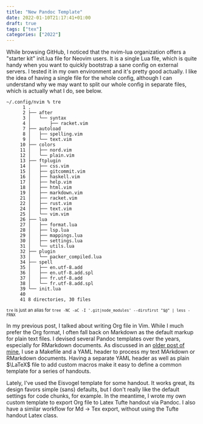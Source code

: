 ```yaml
---
title: "New Pandoc Template"
date: 2022-01-10T21:17:41+01:00
draft: true
tags: ["tex"]
categories: ["2022"]
---
```


While browsing GitHub, I noticed that the nvim-lua organization offers a "starter kit" init.lua file for Neovim users. It is a single Lua file, which is quite handy when you want to quickly bootstrap a sane config on external servers. I tested it in my own environment and it's pretty good actually. I like the idea of having a single file for the whole config, although I can understand why we may want to split our whole config in separate files, which is actually what I do, see below.

```shell
~/.config/nvim % tre
      1 .
      2 ├── after
      3 │   └── syntax
      4 │       ├── racket.vim
      7 ├── autoload
      8 │   ├── spelling.vim
      9 │   └── text.vim
     10 ├── colors
     11 │   ├── nord.vim
     12 │   └── plain.vim
     13 ├── ftplugin
     14 │   ├── css.vim
     15 │   ├── gitcommit.vim
     16 │   ├── haskell.vim
     17 │   ├── help.vim
     18 │   ├── html.vim
     19 │   ├── markdown.vim
     21 │   ├── racket.vim
     22 │   ├── rust.vim
     24 │   ├── text.vim
     25 │   └── vim.vim
     26 ├── lua
     27 │   ├── format.lua
     28 │   ├── lsp.lua
     29 │   ├── mappings.lua
     30 │   ├── settings.lua
     31 │   └── utils.lua
     32 ├── plugin
     33 │   └── packer_compiled.lua
     34 ├── spell
     35 │   ├── en.utf-8.add
     36 │   ├── en.utf-8.add.spl
     37 │   ├── fr.utf-8.add
     38 │   └── fr.utf-8.add.spl
     39 └── init.lua
     40
     41 8 directories, 30 files
```
<small>`tre` is just an alias for `tree -NC -aC -I '.git|node_modules' --dirsfirst "$@" | less -FRNX`</small>

In my previous post, I talked about writing Org file in Vim. While I much prefer the Org format, I often fall back on Markdown as the default markup for plain text files. I devised several Pandoc templates over the years, especially for RMarkdown documents. As discussed in an [older post of mine](/post/latex-beamer-21-century/), I use a Makefile and a YAML header to process my text MArkdown or RMarkdown documents. Having a separate YAML header as well as plain $\LaTeX$ file to add custom macros make it easy to define a common template for a series of handouts.

Lately, I've used the Eisvogel template for some handout. It works great, its design favors simple (sans) defaults, but I don't really like the default settings for code chunks, for example. In the meantime, I wrote my own custom template to export Org file to Latex Tufte handout via Pandoc. I also have a similar workflow for Md -> Tex export, without using the Tufte handout Latex class.
